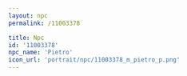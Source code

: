 ```yaml
---
layout: npc
permalink: /11003378

title: Npc
id: '11003378'
npc_name: 'Pietro'
icon_url: 'portrait/npc/11003378_m_pietro_p.png'
---
```

